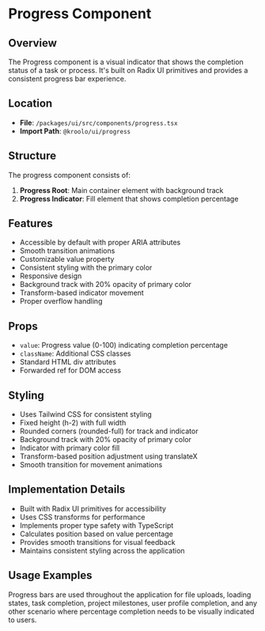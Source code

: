 # Progress Component

## Overview
The Progress component is a visual indicator that shows the completion status of a task or process. It's built on Radix UI primitives and provides a consistent progress bar experience.

## Location
- **File**: `/packages/ui/src/components/progress.tsx`
- **Import Path**: `@kroolo/ui/progress`

## Structure
The progress component consists of:

1. **Progress Root**: Main container element with background track
2. **Progress Indicator**: Fill element that shows completion percentage

## Features
- Accessible by default with proper ARIA attributes
- Smooth transition animations
- Customizable value property
- Consistent styling with the primary color
- Responsive design
- Background track with 20% opacity of primary color
- Transform-based indicator movement
- Proper overflow handling

## Props
- `value`: Progress value (0-100) indicating completion percentage
- `className`: Additional CSS classes
- Standard HTML div attributes
- Forwarded ref for DOM access

## Styling
- Uses Tailwind CSS for consistent styling
- Fixed height (h-2) with full width
- Rounded corners (rounded-full) for track and indicator
- Background track with 20% opacity of primary color
- Indicator with primary color fill
- Transform-based position adjustment using translateX
- Smooth transition for movement animations

## Implementation Details
- Built with Radix UI primitives for accessibility
- Uses CSS transforms for performance
- Implements proper type safety with TypeScript
- Calculates position based on value percentage
- Provides smooth transitions for visual feedback
- Maintains consistent styling across the application

## Usage Examples
Progress bars are used throughout the application for file uploads, loading states, task completion, project milestones, user profile completion, and any other scenario where percentage completion needs to be visually indicated to users.